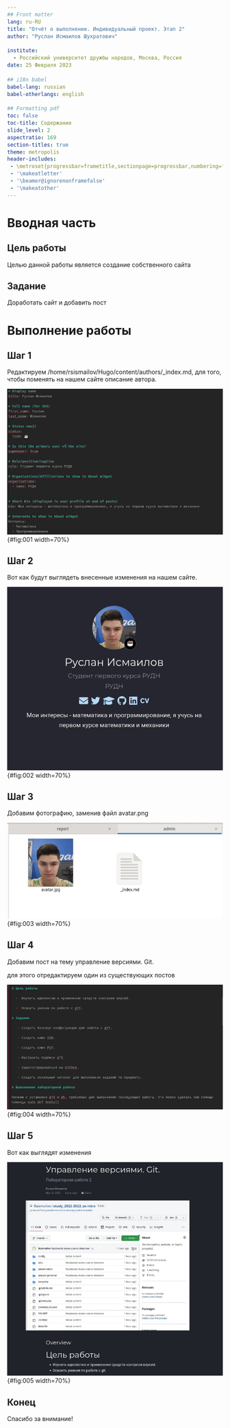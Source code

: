 ```yaml
---
## Front matter
lang: ru-RU
title: "Отчёт о выполнении. Индивидуальный проект. Этап 2"
author: "Руслан Исмаилов Шухратович"

institute:
  - Российский университет дружбы народов, Москва, Россия
date: 25 Февраля 2023

## i18n babel
babel-lang: russian
babel-otherlangs: english

## Formatting pdf
toc: false
toc-title: Содержание
slide_level: 2
aspectratio: 169
section-titles: true
theme: metropolis
header-includes:
 - \metroset{progressbar=frametitle,sectionpage=progressbar,numbering=fraction}
 - '\makeatletter'
 - '\beamer@ignorenonframefalse'
 - '\makeatother'
---
```


# Вводная часть

## Цель работы

Целью данной работы является создание собственного сайта

## Задание

Доработать сайт и добавить пост

# Выполнение работы



## Шаг 1 

Редактируем /home/rsismailov/Hugo/content/authors/_index.md, для того, чтобы поменять на нашем сайте описание автора. 


![индекс](image/1.jpg){#fig:001 width=70%}

## Шаг 2 

Вот как будут выглядеть внесенные изменения на нашем сайте. 



![](image/2.jpg){#fig:002 width=70%} 



## Шаг 3 

Добавим фотографию, заменив файл avatar.png



![](image/3.jpg){#fig:003 width=70%}


## Шаг 4 

Добавим пост на тему управление версиями. Git.

для этого отредактируем один из существующих постов



![](image/4.jpg){#fig:004 width=70%}

## Шаг 5

Вот как выглядят изменения 



![](image/5.jpg){#fig:005 width=70%}


## Конец

Спасибо за внимание!


